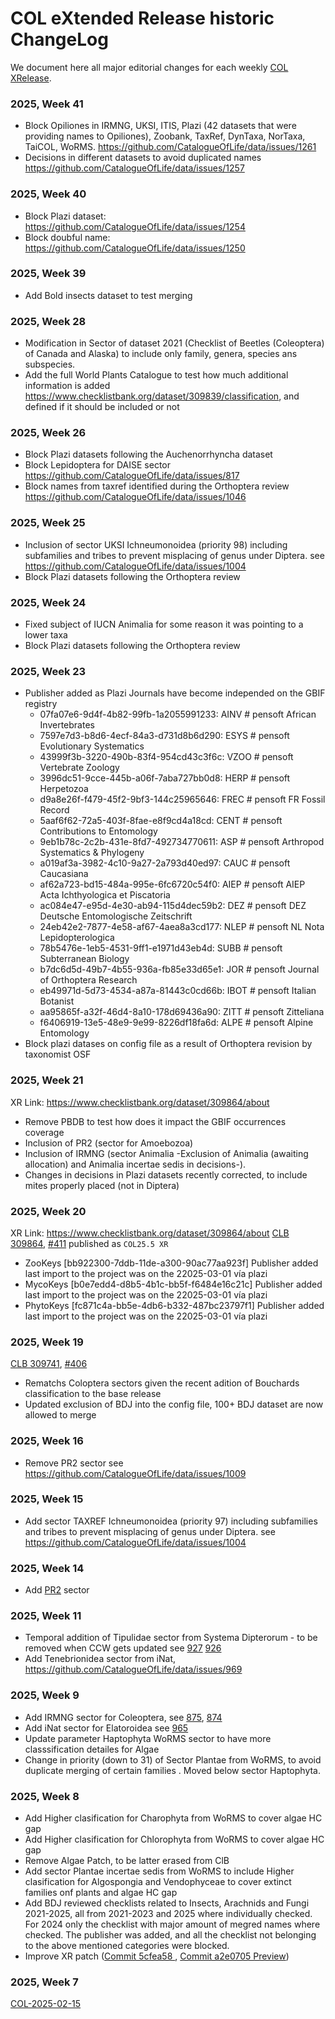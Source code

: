 # COL eXtended Release historic ChangeLog
We document here all major editorial changes for each weekly [COL XRelease]([url](https://www.checklistbank.org/dataset?limit=50&offset=0&origin=xrelease&releasedFrom=3&reverse=false)).

### 2025, Week 41
- Block Opiliones in IRMNG, UKSI, ITIS, Plazi (42 datasets that were providing names to Opiliones), Zoobank, TaxRef, DynTaxa, NorTaxa, TaiCOL, WoRMS. https://github.com/CatalogueOfLife/data/issues/1261
- Decisions in different datasets to avoid duplicated names  https://github.com/CatalogueOfLife/data/issues/1257

  
### 2025, Week 40
- Block Plazi dataset: https://github.com/CatalogueOfLife/data/issues/1254
- Block doubful name: https://github.com/CatalogueOfLife/data/issues/1250

### 2025, Week 39
- Add Bold insects dataset to test merging

### 2025, Week 28
- Modification in Sector of dataset 2021 (Checklist of Beetles (Coleoptera) of Canada and Alaska) to include only family, genera, species ans subspecies.
- Add the full World Plants Catalogue to test how much additional information is added https://www.checklistbank.org/dataset/309839/classification, and defined if it should be included or not
  
### 2025, Week 26
- Block Plazi datasets following the Auchenorrhyncha dataset
- Block Lepidoptera for DAISE sector https://github.com/CatalogueOfLife/data/issues/817
- Block names from taxref identified during the Orthoptera review https://github.com/CatalogueOfLife/data/issues/1046

### 2025, Week 25
- Inclusion of sector UKSI Ichneumonoidea (priority 98) including subfamilies and tribes to prevent misplacing of genus under Diptera. see https://github.com/CatalogueOfLife/data/issues/1004
- Block Plazi datasets following the Orthoptera review

### 2025, Week 24
- Fixed subject of IUCN Animalia for some reason it was pointing to a lower taxa
- Block Plazi datasets following the Orthoptera review 


### 2025, Week 23
- Publisher added as Plazi Journals have become independed on the GBIF registry
    - 07fa07e6-9d4f-4b82-99fb-1a2055991233: AINV # pensoft African Invertebrates
    - 7597e7d3-b8d6-4ecf-84a3-d731d8b6d290: ESYS # pensoft Evolutionary Systematics
    - 43999f3b-3220-490b-83f4-954cd43c3f6c: VZOO # pensoft Vertebrate Zoology
    - 3996dc51-9cce-445b-a06f-7aba727bb0d8: HERP # pensoft Herpetozoa
    - d9a8e26f-f479-45f2-9bf3-144c25965646: FREC # pensoft FR Fossil Record
    - 5aaf6f62-72a5-403f-8fae-e8f9cd4a18cd: CENT # pensoft Contributions to Entomology
    - 9eb1b78c-2c2b-431e-8fd7-492734770611: ASP # pensoft Arthropod Systematics & Phylogeny
    - a019af3a-3982-4c10-9a27-2a793d40ed97: CAUC # pensoft Caucasiana
    - af62a723-bd15-484a-995e-6fc6720c54f0: AIEP # pensoft AIEP Acta Ichthyologica et Piscatoria
    - ac084e47-e95d-4e30-ab94-115d4dec59b2: DEZ # pensoft DEZ Deutsche Entomologische Zeitschrift
    - 24eb42e2-7877-4e58-af67-4aea8a3cd177: NLEP # pensoft NL Nota Lepidopterologica
    - 78b5476e-1eb5-4531-9ff1-e1971d43eb4d: SUBB # pensoft Subterranean Biology
    - b7dc6d5d-49b7-4b55-936a-fb85e33d65e1: JOR # pensoft Journal of Orthoptera Research
    - eb49971d-5d73-4534-a87a-81443c0cd66b: IBOT # pensoft Italian Botanist
    - aa95865f-a32f-46d4-8a10-178d69436a90: ZITT # pensoft Zitteliana
    - f6406919-13e5-48e9-9e99-8226df18fa6d: ALPE # pensoft Alpine Entomology
- Block plazi datases on config file as a result of Orthoptera revision by taxonomist OSF


### 2025, Week 21
XR Link: https://www.checklistbank.org/dataset/309864/about
- Remove PBDB to test how does it impact the GBIF occurrences coverage
- Inclusion of PR2 (sector for Amoebozoa)
- Inclusion of IRMNG (sector Animalia -Exclusion of Animalia (awaiting allocation) and Animalia incertae sedis in decisions-). 
- Changes in decisions in Plazi datasets recently corrected, to include mites properly placed (not in Diptera)

### 2025, Week 20 
XR Link: https://www.checklistbank.org/dataset/309864/about
[CLB 309864](https://www.checklistbank.org/dataset/309864), [#411](https://download.checklistbank.org/releases/3/411)
published as ```COL25.5 XR```
- ZooKeys  [bb922300-7ddb-11de-a300-90ac77aa923f] Publisher added last import to the project was on the 22025-03-01 vía plazi
- MycoKeys  [b0e7edd4-d8b5-4b1c-bb5f-f6484e16c21c] Publisher added last import to the project was on the 22025-03-01 vía plazi
- PhytoKeys  [fc871c4a-bb5e-4db6-b332-487bc23797f1] Publisher added last import to the project was on the 22025-03-01 vía plazi

### 2025, Week 19
[CLB 309741](https://www.checklistbank.org/dataset/309741), [#406](https://download.checklistbank.org/releases/3/406)
- Rematchs Coloptera sectors given the recent adition of Bouchards classification to the base release
- Updated exclusion of BDJ into the config file, 100+ BDJ dataset are now allowed to merge


### 2025, Week 16
- Remove PR2 sector see https://github.com/CatalogueOfLife/data/issues/1009
  
### 2025, Week 15
- Add sector TAXREF Ichneumonoidea (priority 97) including subfamilies and tribes to prevent misplacing of genus under Diptera. see https://github.com/CatalogueOfLife/data/issues/1004
  
### 2025, Week 14
- Add [PR2](https://www.checklistbank.org/dataset/308974/about) sector


### 2025, Week 11
- Temporal addition of Tipulidae sector from Systema Dipterorum - to be removed when CCW gets updated see [927](https://github.com/CatalogueOfLife/data/issues/927) [926](https://github.com/CatalogueOfLife/data/issues/926)
- Add Tenebrionidea sector from iNat, https://github.com/CatalogueOfLife/data/issues/969

### 2025, Week 9
- Add IRMNG sector for Coleoptera, see [875](https://github.com/CatalogueOfLife/data/issues/875), [874](https://github.com/CatalogueOfLife/data/issues/874)
- Add iNat sector for Elatoroidea see [965](https://github.com/CatalogueOfLife/data/issues/965)
- Update parameter Haptophyta WoRMS sector to have more classsification detailes for Algae
- Change in priority (down to 31) of Sector Plantae from WoRMS, to avoid duplicate merging of certain families . Moved below sector Haptophyta. 


### 2025, Week 8
 - Add Higher clasification for Charophyta from WoRMS to cover algae HC gap
 - Add Higher clasification for Chlorophyta from WoRMS to cover algae HC gap
 - Remove Algae Patch, to be latter erased from ClB
 - Add sector Plantae incertae sedis from WoRMS to include Higher clasification for Algospongia and Vendophyceae to cover extinct families onf plants and algae HC gap
 - Add BDJ reviewed checklists related to Insects, Arachnids and Fungi 2021-2025, all from 2021-2023 and 2025 where individually checked. For 2024 only the checklist with major amount of megred names where checked. The publisher was added, and all the checklist not belonging to the above mentioned categories were blocked.
 - Improve XR patch ([Commit 5cfea58
](https://github.com/CatalogueOfLife/data-xrelease-patch/commit/a2e070506d8342ffca558a48f9a773406068df01), [Commit a2e0705
Preview](https://github.com/CatalogueOfLife/data-xrelease-patch/commit/5cfea5802df8080e1adb75e0e31635a52a3f41ea))

### 2025, Week 7
[COL-2025-02-15](https://www.checklistbank.org/dataset/308145/about)
